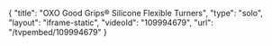 {
    "title": "OXO Good Grips&reg; Silicone Flexible Turners",
    "type": "solo",
    "layout": "iframe-static",
    "videoId": "109994679",
    "url": "\/tvpembed\/109994679"
}